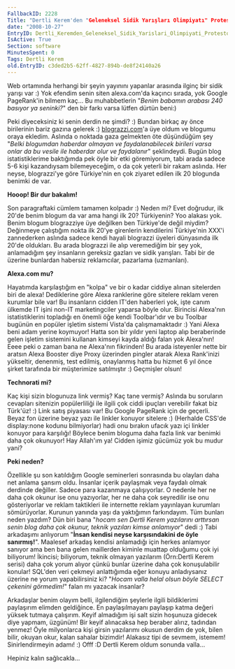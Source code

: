 ```yaml
---
FallbackID: 2228
Title: "Dertli Kerem'den "Geleneksel Sidik Yarışları Olimpiyatı" Protestosu!"
date: "2008-10-27"
EntryID: Dertli_Keremden_Geleneksel_Sidik_Yarislari_Olimpiyati_Protestosu
IsActive: True
Section: software
MinutesSpent: 0
Tags: Dertli Kerem
old.EntryID: c3ded2b5-62ff-4827-894b-de8f24140a26
---
```

Web ortamında herhangi bir şeyin yayınını yapanlar arasında ilginç bir
sidik yarışı var :) Yok efendim senin siten alexa.com'da kaçıncı sırada,
yok Google PageRank'in bilmem kaç... Bu muhabbetlerin "*Benim babamın
arabası 240 basıyor ya seninki?*" den bir farkı varsa lütfen dürtün
beni:)

Peki diyeceksiniz ki senin derdin ne şimdi? :) Bundan birkaç ay önce
birilerinin bariz gazına gelerek :)
[blograzzi.com](http://www.blograzzi.com/blog/daron.yondem.com/tr)'a üye
oldum ve blogumu oraya ekledim. Aslında o noktada gaza gelmekten öte
düşündüğüm şey "*Belki blogumdan haberdar olmayan ve faydalanabilecek
birileri varsa onlar da bu vesile ile haberdar olur ve faydalanır*"
şeklindeydi. Bugün blog istatistiklerime baktığımda pek öyle bir etki
göremiyorum, tabi arada sadece 5-6 kişi kazandıysam bilemeyeceğim, o da
çok yeterli bir rakam aslında. Her neyse, blograzzi'ye göre Türkiye'nin
en çok ziyaret edilen ilk 20 blogunda benimki de var.

**Hooop! Bir dur bakalım!**

Son paragraftaki cümlem tamamen kolpadır :) Neden mi? Evet doğrudur, ilk
20'de benim blogum da var ama hangi ilk 20? Türkiyenin? Yoo alakası yok.
Benim blogum blograzziye üye değilken ben Türkiye'de değil miydim?
Değinmeye çalıştığım nokta ilk 20'ye girenlerin kendilerini Türkiye'nin
XXX'i zannederken aslında sadece kendi hayali blograzzi üyeleri
dünyasında ilk 20'de oldukları. Bu arada blograzzi ile alıp veremediğim
bir şey yok, anlamadığım şey insanların gereksiz gazları ve sidik
yarışları. Tabi bir de üzerine bunlardan habersiz reklamcılar, pazarlama
(uzmanları).

**Alexa.com mu?**

Hayatımda karşılaştığım en "kolpa" ve bir o kadar ciddiye alınan
sitelerden biri de alexa! Dediklerine göre Alexa ranklerine göre
sitelere reklam veren kurumlar bile var! Bu insanların cidden IT'den
haberleri yok, işte canım ülkemde IT işini non-IT marketingciler yaparsa
böyle olur. Birincisi Alexa'nın istatistiklerini topladığı en önemli öğe
kendi Toolbar'ıdır ve bu Toolbar bugünün en popüler işletim sistemi
Vista'da çalışmamaktadır :) Yani Alexa beni adam yerine koymuyor! Hatta
son bir yıldır yeni laptop alıp beraberinde gelen işletim sistemini
kullanan kimseyi kayda aldığı falan yok Alexa'nın! Eeee peki o zaman
bana ne Alexa'nın fikrinden! Bu arada isteyenler nette bir aratsın Alexa
Booster diye Proxy üzerinden pingler atarak Alexa Rank'inizi yükseltir,
denenmiş, test edilmiş, onaylanmış hatta bu hizmet 6 yıl önce şirket
tarafında bir müşterimize satılmıştır :) Geçmişler olsun!

**Technorati mi?**

Kaç kişi sizin blogunuza link vermiş? Kaç tane vermiş? Aslında bu
soruların cevapları sitenizin popülerliliği ile ilgili çok ciddi
ipuçları verebilir fakat biz Türk'üz! :) Link satış piyasası var! Bu
Google PageRank için de geçerli. Beyaz fon üzerine beyaz yazı ile
linkler konuyor sitelere :) (Herhalde CSS'de display:none kodunu
bilmiyorlar) hadi onu bırakın ufacık yazı içi linkler konuyor para
karşılığı! Böylece benim bloguma daha fazla link var benimki daha çok
okunuyor! Hay Allah'ım ya! Cidden işimiz gücümüz yok bu mudur yani?

**Peki neden?**

Özellikle şu son katıldığım Google seminerleri sonrasında bu olayları
daha net anlama şansım oldu. İnsanlar içerik paylaşmak veya faydalı
olmak derdinde değiller. Sadece para kazanmaya çalışıyorlar. O nedenle
her ne daha çok okunur ise onu yazıyorlar, her ne daha çok seyredilir
ise onu gösteriyorlar ve reklam taktikleri ile internette reklam
yayınlayan kurumları sömürüyorlar. Kurunun yanında yaşı da yaktığımın
farkındayım. Tüm bunları neden yazdım? Dün biri bana "*hocam sen Dertli
Kerem yazılarını arttırsan senin blog daha çok okunur, teknik yazıları
kimse anlamıyor*" dedi :) Tabi arkadaşımı anlıyorum "**İnsan kendisi
neyse karşısındakini de öyle sanırmış!**". Maalesef arkadaş kendisi
anlamadığı için herkes anlamıyor sanıyor ama ben bana gelen maillerden
kiminle muattap olduğumu çok iyi biliyorum! İkincisi; biliyorum, teknik
olmayan yazılarım (Örn:Dertli Kerem serisi) daha çok yorum alıyor çünkü
bunlar üzerine daha çok konuşulabilir konular! SQL'den veri çekmeyi
anlattığımda eğer konuyu anladıysanız üzerine ne yorum yapabilirsiniz
ki? "*Hocam valla helal olsun böyle SELECT çekenini görmedim!*" falan mı
yazacak insanlar?

Arkadaşlar benim olayım belli, ilgilendiğim şeylerle ilgili bildiklerimi
paylaşırım elimden geldiğince. En paylaşılmayanı paylaşıp katma değeri
yüksek tutmaya çalışırım. Keyif almadığım işi salt sizin hoşunuza
gidecek diye yapmam, üzgünüm! Bir keyif alınacaksa hep beraber alırız,
tadından yenmez! Öyle milyonlarca kişi girsin yazılarımı okusun derdim
de yok, bilen bilir, okuyan okur, kalan sahalar bizimdir! Alakasız tipi
de sevmem, istemem! Sinirlendirmeyin adamı! :) Offf :D Dertli Kerem
oldum sonunda valla...

Hepiniz kalın sağlıcakla...


